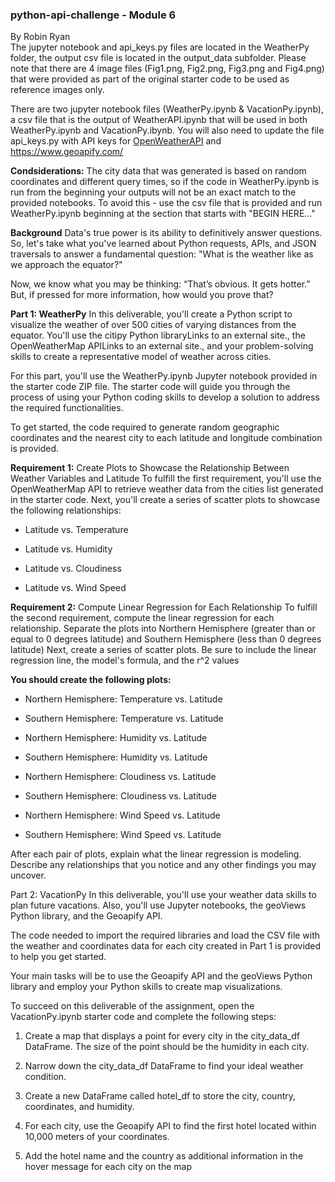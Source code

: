 ### python-api-challenge - Module 6
 By Robin Ryan <br/>
 The jupyter notebook and api_keys.py files are located in the WeatherPy folder, the output csv file is located in the output_data subfolder.
 Please note that there are 4 image files (Fig1.png, Fig2.png, Fig3.png and Fig4.png) that were provided as part of the original starter code to be used as reference images only.
 
 There are two jupyter notebook files (WeatherPy.ipynb & VacationPy.ipynb), a csv file that is the output of WeatherAPI.ipynb that will be used in both WeatherPy.ipynb and VacationPy.ibynb.  You will also need to update the file api_keys.py with API keys for [OpenWeatherAPI](https://openweathermap.org/api) and https://www.geoapify.com/

**Condsiderations:** The city data that was generated is based on random coordinates and different query times, so if the code in WeatherPy.ipynb is run from the beginning your outputs will not be an exact match to the provided notebooks.  To avoid this - use the csv file that is provided and run WeatherPy.ipynb beginning at the section that starts with "BEGIN HERE..."

**Background**
Data's true power is its ability to definitively answer questions. So, let's take what you've learned about Python requests, APIs, and JSON traversals to answer a fundamental question: "What is the weather like as we approach the equator?"

Now, we know what you may be thinking: “That’s obvious. It gets hotter.” But, if pressed for more information, how would you prove that?

**Part 1: WeatherPy**
In this deliverable, you'll create a Python script to visualize the weather of over 500 cities of varying distances from the equator. You'll use the citipy Python libraryLinks to an external site., the OpenWeatherMap APILinks to an external site., and your problem-solving skills to create a representative model of weather across cities.

For this part, you'll use the WeatherPy.ipynb Jupyter notebook provided in the starter code ZIP file. The starter code will guide you through the process of using your Python coding skills to develop a solution to address the required functionalities.

To get started, the code required to generate random geographic coordinates and the nearest city to each latitude and longitude combination is provided.

**Requirement 1:** Create Plots to Showcase the Relationship Between Weather Variables and Latitude
To fulfill the first requirement, you'll use the OpenWeatherMap API to retrieve weather data from the cities list generated in the starter code. Next, you'll create a series of scatter plots to showcase the following relationships:

- Latitude vs. Temperature

- Latitude vs. Humidity

 - Latitude vs. Cloudiness

 - Latitude vs. Wind Speed

**Requirement 2:** Compute Linear Regression for Each Relationship
To fulfill the second requirement, compute the linear regression for each relationship. Separate the plots into Northern Hemisphere (greater than or equal to 0 degrees latitude) and Southern Hemisphere (less than 0 degrees latitude)
Next, create a series of scatter plots. Be sure to include the linear regression line, the model's formula, and the r^2 values

**You should create the following plots:**

 - Northern Hemisphere: Temperature vs. Latitude

 - Southern Hemisphere: Temperature vs. Latitude

 - Northern Hemisphere: Humidity vs. Latitude

 - Southern Hemisphere: Humidity vs. Latitude

 - Northern Hemisphere: Cloudiness vs. Latitude

 - Southern Hemisphere: Cloudiness vs. Latitude

 - Northern Hemisphere: Wind Speed vs. Latitude

 - Southern Hemisphere: Wind Speed vs. Latitude

After each pair of plots, explain what the linear regression is modeling. Describe any relationships that you notice and any other findings you may uncover.

Part 2: VacationPy
In this deliverable, you'll use your weather data skills to plan future vacations. Also, you'll use Jupyter notebooks, the geoViews Python library, and the Geoapify API.

The code needed to import the required libraries and load the CSV file with the weather and coordinates data for each city created in Part 1 is provided to help you get started.

Your main tasks will be to use the Geoapify API and the geoViews Python library and employ your Python skills to create map visualizations.

To succeed on this deliverable of the assignment, open the VacationPy.ipynb starter code and complete the following steps:

1. Create a map that displays a point for every city in the city_data_df DataFrame. The size of the point should be the humidity in each city.

2. Narrow down the city_data_df DataFrame to find your ideal weather condition.

3. Create a new DataFrame called hotel_df to store the city, country, coordinates, and humidity.

4. For each city, use the Geoapify API to find the first hotel located within 10,000 meters of your coordinates.

5. Add the hotel name and the country as additional information in the hover message for each city on the map

